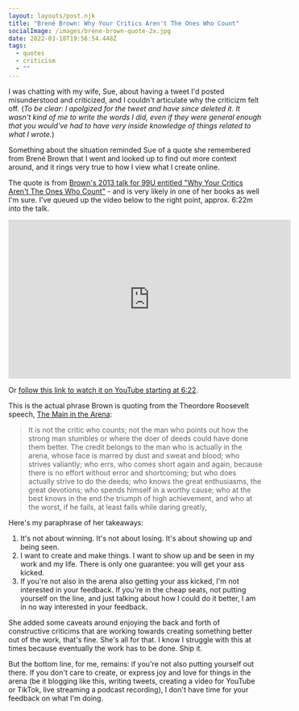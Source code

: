 ```yaml
---
layout: layouts/post.njk
title: "Brené Brown: Why Your Critics Aren't The Ones Who Count"
socialImage: /images/brene-brown-quote-2x.jpg
date: 2022-03-18T19:56:54.448Z
tags:
  - quotes
  - criticism
  - ""
---
```

I was chatting with my wife, Sue, about having a tweet I'd posted misunderstood and criticized, and I couldn't articulate why the criticizm felt off. (*To be clear: I apolgized for the tweet and have since deleted it. It wasn't kind of me to write the words I did, even if they were general enough that you would've had to have very inside knowledge of things related to what I wrote.*)

Something about the situation reminded Sue of a quote she remembered from Brené Brown that I went and looked up to find out more context around, and it rings very true to how I view what I create online.

The quote is from [Brown's 2013 talk for 99U entitled "Why Your Critics Aren't The Ones Who Count"](https://www.youtube.com/watch?v=8-JXOnFOXQk&t=0s) - and is very likely in one of her books as well I'm sure. I've queued up the video below to the right point, approx. 6:22m into the talk. 

<iframe width="560" height="315" src="https://www.youtube.com/embed/8-JXOnFOXQk?start=382" title="YouTube video player" frameborder="0" allow="accelerometer; autoplay; clipboard-write; encrypted-media; gyroscope; picture-in-picture" allowfullscreen></iframe>

Or [follow this link to watch it on YouTube starting at 6:22](https://youtu.be/8-JXOnFOXQk?t=380).

This is the actual phrase Brown is quoting from the Theordore Roosevelt speech, [The Main in the Arena](https://www.theodorerooseveltcenter.org/Learn-About-TR/TR-Encyclopedia/Culture-and-Society/Man-in-the-Arena.aspx):

> It is not the critic who counts; not the man who points out how the strong man stumbles or where the doer of deeds could have done them better. The credit belongs to the man who is actually in the arena, whose face is marred by dust and sweat and blood; who strives valiantly; who errs, who comes short again and again, because there is no effort without error and shortcoming; but who does actually strive to do the deeds; who knows the great enthusiasms, the great devotions; who spends himself in a worthy cause; who at the best knows in the end the triumph of high achievement, and who at the worst, if he fails, at least fails while daring greatly,

Here's my paraphrase of her takeaways:

1) It's not about winning. It's not about losing. It's about showing up and being seen.
2) I want to create and make things. I want to show up and be seen in my work and my life. There is only one guarantee: you will get your ass kicked.
3) If you're not also in the arena also getting your ass kicked, I'm not interested in your feedback. If you're in the cheap seats, not putting yourself on the line, and just talking about how I could do it better, I am in no way interested in your feedback.

She added some caveats around enjoying the back and forth of constructive criticims that are working towards creating something better out of the work, that's fine. She's all for that. I know I struggle with this at times because eventually the work has to be done. Ship it. 

But the bottom line, for me, remains: if you're not also putting yourself out there. If you don't care to create, or express joy and love for things in the arena (be it blogging like this, writing tweets, creating a video for YouTube or TikTok, live streaming a podcast recording), I don't have time for your feedback on what I'm doing.